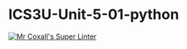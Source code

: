 # ICS3U-Unit-5-01-python

[![Mr Coxall's Super Linter](https://github.com/Johanna-liu16/ICS3U-Unit-5-01-python/workflows/Mr%20Coxall's%20Super%20Linter/badge.svg)](https://github.com/Johanna-liu16/ICS3U-Unit-5-01-python/actions/)
